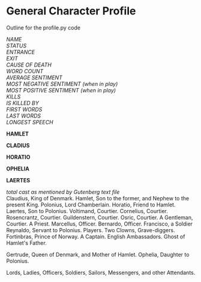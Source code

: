 # General Character Profile
Outline for the profile.py code

*NAME*<br/>
*STATUS*<br/>
*ENTRANCE*<br/>
*EXIT*<br/>
*CAUSE OF DEATH*<br/>
*WORD COUNT*<br/>
*AVERAGE SENTIMENT*<br/>
*MOST NEGATIVE SENTIMENT (when in play)*<br/>
*MOST POSITIVE SENTIMENT (when in play)*<br/>
*KILLS*<br/>
*IS KILLED BY*<br/>
*FIRST WORDS*<br/>
*LAST WORDS*<br/>
*LONGEST SPEECH*<br/>

__HAMLET__

__CLADIUS__

__HORATIO__

__OPHELIA__

__LAERTES__

*total cast as mentioned by Gutenberg text file*<br/>
Claudius, King of Denmark.
Hamlet, Son to the former, and Nephew to the present King.
Polonius, Lord Chamberlain.
Horatio, Friend to Hamlet.
Laertes, Son to Polonius.
Voltimand, Courtier.
Cornelius, Courtier.
Rosencrantz, Courtier.
Guildenstern, Courtier.
Osric, Courtier.
A Gentleman, Courtier.
A Priest.
Marcellus, Officer.
Bernardo, Officer.
Francisco, a Soldier
Reynaldo, Servant to Polonius.
Players.
Two Clowns, Grave-diggers.
Fortinbras, Prince of Norway.
A Captain.
English Ambassadors.
Ghost of Hamlet's Father.

Gertrude, Queen of Denmark, and Mother of Hamlet.
Ophelia, Daughter to Polonius.

Lords, Ladies, Officers, Soldiers, Sailors, Messengers, and other
Attendants.
